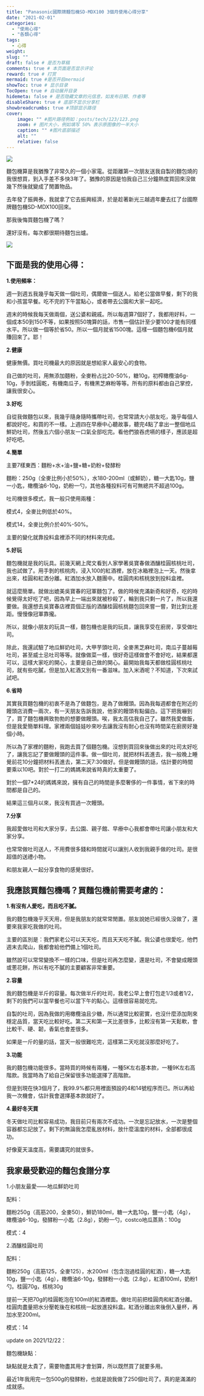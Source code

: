 ```yaml
---
title: "Panasonic國際牌麵包機SD-MDX100 3個月使用心得分享"
date: "2021-02-01"
categories: 
  - "使用心得"
  - "各類心得"
tags: 
  - 心得
weight:
slug: ""
draft: false # 是否为草稿
comments: true # 本页面是否显示评论
reward: true # 打赏
mermaid: true #是否开启mermaid
showToc: true # 显示目录
TocOpen: true # 自动展开目录
hidemeta: false # 是否隐藏文章的元信息，如发布日期、作者等
disableShare: true # 底部不显示分享栏
showbreadcrumbs: true #顶部显示路径
cover:
    image: "" #图片路径例如：posts/tech/123/123.png
    zoom: # 图片大小，例如填写 50% 表示原图像的一半大小
    caption: "" #图片底部描述
    alt: ""
    relative: false
---
```


![](images/IMG_8215-1024x768.jpg)

麵包機算是我猶豫了非常久的一個小家電。從距離第一次朋友送我自製的麵包燒的我很想買，到入手差不多快3年了。猶豫的原因是怕我自己三分鐘熱度買回來沒做幾下然後就變成了閒置物品。

去年發了振興券，我就拿了它去振興經濟，於是趁著新光三越週年慶去扛了台國際牌麵包機SD-MDX100回來。

那我後悔買麵包機了嗎？

還好沒有。每次都很期待麵包出爐。

![](images/IMG_8214-768x1024.jpg)

## 下面是我的使用心得：

**1.使用頻率：**

週一到週五我幾乎每天做一個吐司，偶爾做一個送人。給老公當做早餐，剩下的我和小孩當早餐。吃不完的下午當點心，或者帶去公園和大家一起吃。

週末的時候我每天做兩個，送公婆和親戚。所以每週算7個好了，我都用好料，一個成本50到150不等，如果按照50塊算的話，市售一個估計至少要100才能有同樣水平。所以做一個等於省50。所以一個月就省1500塊。這樣一個麵包機6個月就賺回來了。耶！

**2.健康**

健康無價。買吐司機最大的原因就是想給家人最安心的食物。

自己做的吐司，用無添加麵粉，全麥粉占比20-50%，糖10g，初榨橄欖油6g-10g，手剝桂圓乾，有機南瓜子，有機黑芝麻粉等等。所有的原料都由自己掌控，讓我很安心。

**3.好吃**

自從我做麵包以來，我幾乎隨身隨時攜帶吐司，也常常請大小朋友吃，幾乎每個人都說好吃，和買的不一樣。上週四在早療中心聽故事，聽完4點了拿出一整個地瓜鮮奶吐司，然後五六個小朋友一口氣全部吃完。看他們狼吞虎嚥的樣子，應該是超好吃吧。

**4.簡單**

主要7樣東西：麵粉+水+油+鹽+糖+奶粉+發酵粉

麵粉：250g（全麥比例小於50%），水180-200ml（或鮮奶），糖一大匙10g，鹽一小匙，橄欖油6-10g，奶粉一勺，其他各種投料可有可無總共不超過100g。

吐司機很多模式，我一般只使用兩種：

模式4，全麥比例低於40%。

模式14，全麥比例介於40%-50%。

主要的變化就靠投料盒裡添不同的材料來完成。

**5.好玩**

麵包機就是我的玩具。前幾天網上爬文看到人家學著吳寶春做酒釀桂圓核桃吐司，我也試做了。用手剝的核桃肉，浸入100的紅酒裡，放在冰箱裡泡上一天。然後拿出來，桂圓和紅酒分離。紅酒加水放入麵團中。桂圓肉和核桃放到投料盒裡。

就這麼簡單。就做出媲美吳寶春的冠軍麵包了。做的時候充滿新奇和好奇，吃的時候覺得太好吃了吧，因為早上一端出來就被秒殺了，輪到我只剩一片了，所以我還要做。我還想去吳寶春店裡買個正版的酒釀桂圓核桃麵包回來嘗一嘗，對比對比差距。慢慢像冠軍靠攏。

所以，就像小朋友的玩具一樣，麵包機也是我的玩具，讓我享受在廚房，享受做吐司。

除此，我還試驗了地瓜鮮奶吐司，大甲芋頭吐司，全麥黑芝麻吐司，南瓜子蔓越莓吐司，甚至威士忌吐司等等。就像做菜一樣，很好奇這樣做會不會好吃，結果都還可以，這樣大家吃的開心，主要是自己做的開心。最開始我每天都做桂圓核桃吐司，就有些吃膩，但是加入紅酒又別有一番滋味。加入米酒呢？不知道，下次來試試吧。

**6.省時**

其實我買麵包機的初衷不是為了做麵包，是為了做饅頭。因為我每週都會在附近的饅頭店消費一兩次，有一天朋友告訴我說，他家的饅頭有點偏白。這下把我嚇到了，買了麵包機興致勃勃的想要做饅頭。唉，我太高估我自己了。雖然我愛做飯，但是我愛簡單料理。家裡兩個娃娃吵來吵去讓我沒有耐心也沒有時間呆在廚房好幾個小時。

所以為了家裡的麵粉，我跑去買了個麵包機。沒想到買回來後做出來的吐司太好吃了，讓我忘記了要做饅頭的這件事。做一個吐司，就把材料丟進去，我一般晚上睡覺前花10分鐘把材料丟進去，第二天7:30做好。但是做饅頭的話，估計要的時間要乘以10吧。對於一打二的媽媽來說省時真的太重要了。

對於一個7\*24的媽媽來說，擁有自己的時間是多麼奢侈的一件事情，省下來的時間都是自己的。

結果這三個月以來，我沒有買過一次饅頭。

**7.分享**

我超愛做吐司和大家分享，去公園、親子館、早療中心我都會帶吐司讓小朋友和大家分享。

也常常做吐司送人，不用費很多錢和時間就可以讓別人收到我親手做的吐司。是很超值的送禮小物。

和朋友親人一起分享食物的感覺很好。

## 我應該買麵包機嗎？買麵包機前需要考慮的：

**1.有沒有人愛吃，而且吃不膩。**

我的麵包機幾乎天天用，但是我朋友的就常常閒置。朋友說她已經很久沒做了，還要來我家吃我做的吐司。

主要的區別是：我們家老公可以天天吃，而且天天吃不膩。我公婆也很愛吃，他們週末去爬山，我都會給他們備上1個吐司。

雖然說可以常常變換不一樣的口味，但是吐司再怎麼變，還是吐司，不會變成饅頭或蔥花餅，所以有吃不膩的主要顧客非常重要。

**2.容量**

我的麵包機是半斤的容量。每次做半斤的吐司，我老公早上會打包走1/3或者1/2，剩下的我們可以當早餐也可以當下午的點心。這樣很容易就吃完。

自製的吐司，因為我做的用橄欖油且少糖，所以通常比較密實，也沒什麼添加劑來穩定品質，當天吃比較好吃。第二天和第一天比差很多，比較沒有第一天鬆軟，會比較干、硬、韌，香氣也會差很多。

如果是一斤的量的話，當天一般很難吃完，這樣第二天吃就沒那麼好吃了。

**3.功能**

我的麵包機功能很多。當時買的時候有兩種，一種5K左右基本款，一種9K左右高階款。我當時為了給自己保留很多功能選擇了高階款。

但是到現在快3個月了，我99.9%都只用裡面預設的4和14號程序而已。所以再給我一次機會，估計我會選擇基本款就好了。

**4.最好冬天買**

冬天做吐司比較容易成功，我目前只有兩次不成功。一次是忘記放水，一次是整個容器都忘記放了。剩下的無論我怎麼亂放材料，放什麼溫度的材料，全部都很成功。

好像夏天溫度高，需要講究的就很多。

## 我家最受歡迎的麵包食譜分享

1.小朋友最愛——地瓜鮮奶吐司

配料：

麵粉250g（高筋200，全麥50），鮮奶180ml，糖一大匙10g，鹽一小匙（4g），橄欖油6-10g，發酵粉一小匙（2.8g），奶粉一勺，costco地瓜蒸熟：100g

模式：4

2.酒釀桂圓吐司

配料：

麵粉250g（高筋125，全麥125），水200ml（包含泡過桂圓的紅酒），糖一大匙10g，鹽一小匙（4g），橄欖油6-10g，發酵粉一小匙（2.8g），紅酒100ml，奶粉1勺。桂圓70g，核桃30g

提前一天把70g的桂圓乾泡在100ml的紅酒裡面。做吐司前把桂圓肉和紅酒分離。桂圓肉盡量把水分壓乾後在和核桃一起放進投料盒。紅酒分離出來後倒入量杯，再加水至200ml。

模式：14

update on 2021/12/22：

麵包機缺點：

缺點就是太貴了，需要物盡其用才會划算，所以既然買了就要多用。

最近1年我用完一包500g的發酵粉，也就是說我做了250個吐司了。真的是滿滿的成就感。

